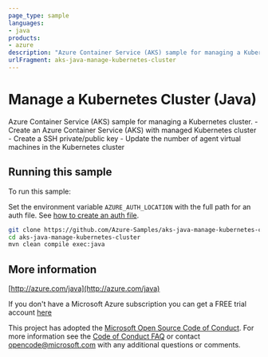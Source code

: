 ```yaml
---
page_type: sample
languages:
- java
products:
- azure
description: "Azure Container Service (AKS) sample for managing a Kubernetes cluster."
urlFragment: aks-java-manage-kubernetes-cluster
---
```


# Manage a Kubernetes Cluster (Java)


  Azure Container Service (AKS) sample for managing a Kubernetes cluster.
    - Create an Azure Container Service (AKS) with managed Kubernetes cluster
    - Create a SSH private/public key
    - Update the number of agent virtual machines in the Kubernetes cluster
 

## Running this sample

To run this sample:

Set the environment variable `AZURE_AUTH_LOCATION` with the full path for an auth file. See [how to create an auth file](https://github.com/Azure/azure-libraries-for-java/blob/master/AUTH.md).

```bash
git clone https://github.com/Azure-Samples/aks-java-manage-kubernetes-cluster.git
cd aks-java-manage-kubernetes-cluster
mvn clean compile exec:java
```

## More information

[http://azure.com/java](http://azure.com/java)

If you don't have a Microsoft Azure subscription you can get a FREE trial account [here](http://go.microsoft.com/fwlink/?LinkId=330212)

This project has adopted the [Microsoft Open Source Code of Conduct](https://opensource.microsoft.com/codeofconduct/). For more information see the [Code of Conduct FAQ](https://opensource.microsoft.com/codeofconduct/faq/) or contact [opencode@microsoft.com](mailto:opencode@microsoft.com) with any additional questions or comments.
